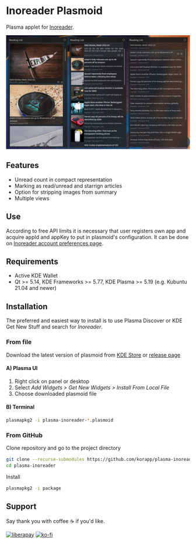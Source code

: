 # Inoreader Plasmoid

Plasma applet for [Inoreader](https://innoreader.com).

![Plasmoid full view](preview.jpg)

## Features

* Unread count in compact representation
* Marking as read/unread and starrign articles
* Option for stripping images from summary
* Multiple views

## Use

According to free API limits it is necessary that user registers own app and acquire appId and appKey to put in plasmoid's configuration.
It can be done on [Inoreader account preferences page](https://www.inoreader.com/?show_dialog=preferences_dialog&params={set_category:%27preferences_developer%27,ajax:true}).

## Requirements

* Active KDE Wallet
* Qt >= 5.14, KDE Frameworks >= 5.77, KDE Plasma >= 5.19 (e.g. Kubuntu 21.04 and newer)

## Installation

The preferred and easiest way to install is to use Plasma Discover or KDE Get New Stuff and search for *Inoreader*.

### From file

Download the latest version of plasmoid from [KDE Store](https://store.kde.org/p/1829436/) or [release page](https://github.com/korapp/plasma-inoreader/releases)

#### A) Plasma UI

1. Right click on panel or desktop
2. Select *Add Widgets > Get New Widgets > Install From Local File*
3. Choose downloaded plasmoid file

#### B) Terminal

```sh
plasmapkg2 -i plasma-inoreader-*.plasmoid
```

### From GitHub

Clone repository and go to the project directory

```sh
git clone --recurse-submodules https://github.com/korapp/plasma-inoreader.git
cd plasma-inoreader
```

Install

```sh
plasmapkg2 -i package
```

## Support

Say thank you with coffee ☕ if you'd like.

[![liberapay](https://liberapay.com/assets/widgets/donate.svg)](https://liberapay.com/korapp/donate)
[![ko-fi](https://ko-fi.com/img/githubbutton_sm.svg)](https://ko-fi.com/korapp)
